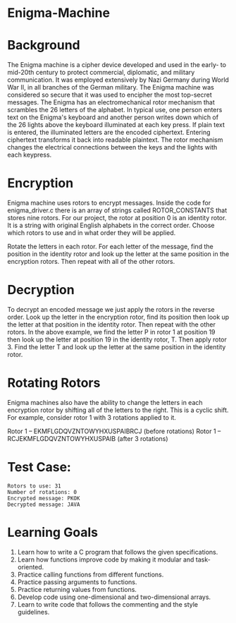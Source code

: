 # Enigma-Machine

# Background 
The Enigma machine is a cipher device developed and used in the early- to mid-20th century to protect commercial, diplomatic, and military communication. It was employed extensively by Nazi Germany during World War II, in all branches of the German military. The Enigma machine was considered so secure that it was used to encipher the most top-secret messages. The Enigma has an electromechanical rotor mechanism that scrambles the 26 letters of the alphabet. In typical use, one person enters text on the Enigma's keyboard and another person writes down which of the 26 lights above the keyboard illuminated at each key press. If plain text is entered, the illuminated letters are the encoded ciphertext. Entering ciphertext transforms it back into readable plaintext. The rotor mechanism changes the electrical connections between the keys and the lights with each keypress.


# Encryption 

Enigma machine uses rotors to encrypt messages. Inside the code for enigma_driver.c there is an array of strings called ROTOR_CONSTANTS that stores nine rotors. For our project, the rotor at position 0 is an identity rotor. It is a string with original English alphabets in the correct order.
Choose which rotors to use and in what order they will be applied. 

Rotate the letters in each rotor. For each letter of the message, find the position in the identity rotor and look up the letter at the same position in the encryption rotors. Then repeat with all of the other rotors.

# Decryption 

To decrypt an encoded message we just apply the rotors in the reverse order.  Look up the letter in the encryption rotor, find its position then look up the letter at that position in the identity rotor.  Then repeat with the other rotors.  In the above example, we find the letter P in rotor 1 at position 19 then look up the letter at position 19 in the identity rotor, T.  Then apply rotor 3. Find the letter T and look up the letter at the same position in the identity rotor.

# Rotating Rotors
Enigma machines also have the ability to change the letters in each encryption rotor by shifting all of the letters to the right. This is a cyclic shift.  For example, consider rotor 1 with 3 rotations applied to it.

Rotor 1 – EKMFLGDQVZNTOWYHXUSPAIBRCJ (before rotations)
Rotor 1 – RCJEKMFLGDQVZNTOWYHXUSPAIB (after 3 rotations)


# Test Case:
```Message: JAVA
Rotors to use: 31
Number of rotations: 0
Encrypted message: PKOK
Decrypted message: JAVA
```

# Learning Goals
1. Learn how to write a C program that follows the given specifications.
2. Learn how functions improve code by making it modular and task-oriented.
3. Practice calling functions from different functions.
4. Practice passing arguments to functions.
5. Practice returning values from functions.
6. Develop code using one-dimensional and two-dimensional arrays.
7. Learn to write code that follows the commenting and the style guidelines. 
